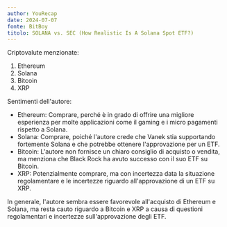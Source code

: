 ```yaml
---
author: YouRecap
date: 2024-07-07
fonte: BitBoy
titolo: SOLANA vs. SEC (How Realistic Is A Solana Spot ETF?)
---
```


Criptovalute menzionate:
1. Ethereum
2. Solana
3. Bitcoin
4. XRP

Sentimenti dell'autore:
- Ethereum: Comprare, perché è in grado di offrire una migliore esperienza per molte applicazioni come il gaming e i micro pagamenti rispetto a Solana.
- Solana: Comprare, poiché l'autore crede che Vanek stia supportando fortemente Solana e che potrebbe ottenere l'approvazione per un ETF.
- Bitcoin: L'autore non fornisce un chiaro consiglio di acquisto o vendita, ma menziona che Black Rock ha avuto successo con il suo ETF su Bitcoin.
- XRP: Potenzialmente comprare, ma con incertezza data la situazione regolamentare e le incertezze riguardo all'approvazione di un ETF su XRP.

In generale, l'autore sembra essere favorevole all'acquisto di Ethereum e Solana, ma resta cauto riguardo a Bitcoin e XRP a causa di questioni regolamentari e incertezze sull'approvazione degli ETF.
